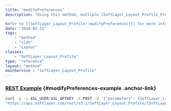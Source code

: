```yaml
---
title: "modifyPreferences"
description: "Using this method, multiple [SoftLayer_Layout_Profile_Preference](/reference/datatypes/SoftLayer_Layout_Profile_Preference) objects may be updated at once. 

Refer to [[SoftLayer_Layout_Profile::modifyPreference()]] for more information. "
date: "2018-02-12"
tags:
    - "method"
    - "sldn"
    - "Layout"
classes:
    - "SoftLayer_Layout_Profile"
type: "reference"
layout: "method"
mainService : "SoftLayer_Layout_Profile"
---
```


### [REST Example](#modifyPreferences-example) <a href="/article/rest/"><i class="fas fa-question"></i></a> {#modifyPreferences-example .anchor-link} 
```bash
curl -g -u $SL_USER:$SL_APIKEY -X POST -d '{"parameters": [SoftLayer_Layout_Profile_Preference]}' \
'https://api.softlayer.com/rest/v3.1/SoftLayer_Layout_Profile/{SoftLayer_Layout_ProfileID}/modifyPreferences'
```
